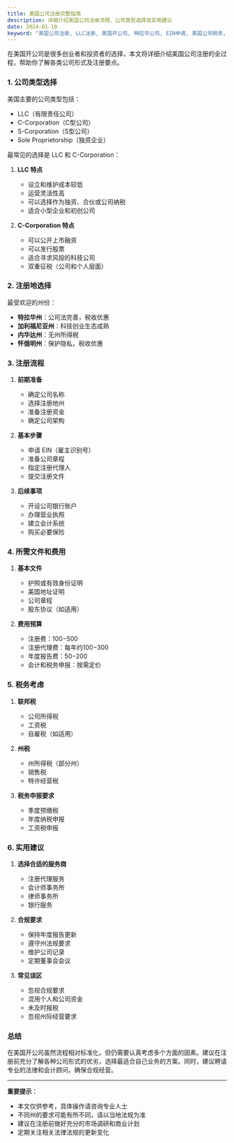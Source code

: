 ```yaml
---
title: 美国公司注册完整指南
description: 详细介绍美国公司注册流程、公司类型选择及实用建议
date: 2024-01-10
keyword: "美国公司注册, LLC注册, 美国开公司, 特拉华公司, EIN申请, 美国公司税务, 公司注册流程, C-Corporation"
---
```


在美国开公司是很多创业者和投资者的选择，本文将详细介绍美国公司注册的全过程，帮助你了解各类公司形式及注册要点。

### 1. **公司类型选择**

美国主要的公司类型包括：
- LLC（有限责任公司）
- C-Corporation（C型公司）
- S-Corporation（S型公司）
- Sole Proprietorship（独资企业）

最常见的选择是 LLC 和 C-Corporation：

1. **LLC 特点**
   - 设立和维护成本较低
   - 运营灵活性高
   - 可以选择作为独资、合伙或公司纳税
   - 适合小型企业和初创公司

2. **C-Corporation 特点**
   - 可以公开上市融资
   - 可以发行股票
   - 适合寻求风投的科技公司
   - 双重征税（公司和个人层面）

### 2. **注册地选择**

最受欢迎的州份：
- **特拉华州**：公司法完善，税收优惠
- **加利福尼亚州**：科技创业生态成熟
- **内华达州**：无州所得税
- **怀俄明州**：保护隐私，税收优惠

### 3. **注册流程**

1. **前期准备**
   - 确定公司名称
   - 选择注册地州
   - 准备注册资金
   - 确定公司架构

2. **基本步骤**
   - 申请 EIN（雇主识别号）
   - 准备公司章程
   - 指定注册代理人
   - 提交注册文件

3. **后续事项**
   - 开设公司银行账户
   - 办理营业执照
   - 建立会计系统
   - 购买必要保险

### 4. **所需文件和费用**

1. **基本文件**
   - 护照或有效身份证明
   - 美国地址证明
   - 公司章程
   - 股东协议（如适用）

2. **费用预算**
   - 注册费：$100-$500
   - 注册代理费：每年约$100-$300
   - 年度报告费：$50-$200
   - 会计和税务申报：按需定价

### 5. **税务考虑**

1. **联邦税**
   - 公司所得税
   - 工资税
   - 自雇税（如适用）

2. **州税**
   - 州所得税（部分州）
   - 销售税
   - 特许经营税

3. **税务申报要求**
   - 季度预缴税
   - 年度纳税申报
   - 工资税申报

### 6. **实用建议**

1. **选择合适的服务商**
   - 注册代理服务
   - 会计师事务所
   - 律师事务所
   - 银行服务

2. **合规要求**
   - 保持年度报告更新
   - 遵守州法规要求
   - 维护公司记录
   - 定期董事会会议

3. **常见误区**
   - 忽视合规要求
   - 混用个人和公司资金
   - 未及时报税
   - 忽视州际经营要求

### 总结

在美国开公司虽然流程相对标准化，但仍需要认真考虑多个方面的因素。建议在注册前充分了解各种公司形式的优劣，选择最适合自己业务的方案。同时，建议聘请专业的法律和会计顾问，确保合规经营。

---

**重要提示**：
- 本文仅供参考，具体操作请咨询专业人士
- 不同州的要求可能有所不同，请以当地法规为准
- 建议在注册前做好充分的市场调研和商业计划
- 定期关注相关法律法规的更新变化 